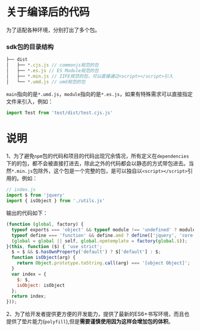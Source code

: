 # 关于编译后的代码

为了适配各种环境，分别打出了多个包。

### sdk包的目录结构

```javascript
├── dist
│   ├── *.cjs.js // commonjs规范的包
│   ├── *.es.js // ES Module规范的包
│   ├── *.min.js // IIFE规范的包，可以直接通过<script></script>引入
│   └── *.umd.js // umd规范的包
```

`main`指向的是`*.umd.js`，`module`指向的是`*.es.js`，如果有特殊需求可以直接指定文件来引入，例如：

```javascript
import Test from 'test/dist/test.cjs.js'
```

# 说明

1、为了避免`npm`包的代码和项目的代码出现冗余情况，所有定义在`dependencies`下的的包，都不会被直接打进去，除此之外的代码都会以静态的方式带包进去。当然`*.min.js`包除外，这个包是一个完整的包，是可以独自以`<script></script>`引用的。例如：

```javascript
// index.js
import $ from 'jquery'
import { isObject } from './utils.js'
```

输出的代码如下：

```javascript
(function (global, factory) {
  typeof exports === 'object' && typeof module !== 'undefined' ? module.exports = factory(require('jquery'), require('core-js/modules/es.date.to-string'), require('core-js/modules/es.object.to-string'), require('core-js/modules/es.regexp.to-string')) :
  typeof define === 'function' && define.amd ? define(['jquery', 'core-js/modules/es.date.to-string', 'core-js/modules/es.object.to-string', 'core-js/modules/es.regexp.to-string'], factory) :
  (global = global || self, global.npmtemplate = factory(global.$));
}(this, function ($) { 'use strict';
  $ = $ && $.hasOwnProperty('default') ? $['default'] : $;
  function isObject(arg) {
    return Object.prototype.toString.call(arg) === '[object Object]';
  }
  var index = {
    $: $,
    isObject: isObject
  };
  return index;
}));
```

2、为了给开发者提供更方便的开发能力，提供了最新的ES6+书写环境，而且也提供了垫片能力(`polyfill`),但是**需要谨慎使用因为这样会增加包的体积**。
